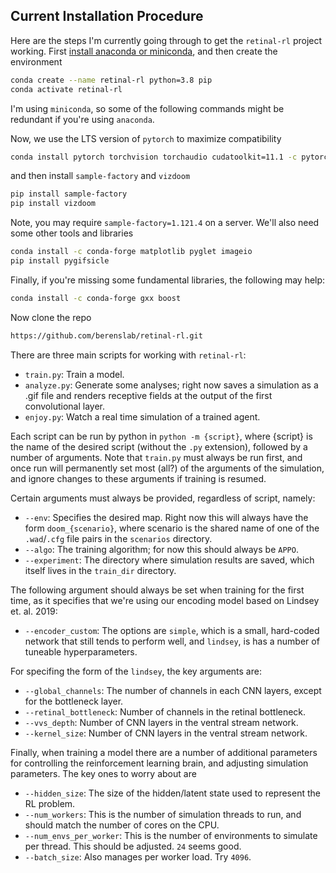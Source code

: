 ## Current Installation Procedure

Here are the steps I'm currently going through to get the `retinal-rl` project working. First [install anaconda or miniconda](https://docs.anaconda.com/anaconda/install/index.html), and then create the environment
``` bash
conda create --name retinal-rl python=3.8 pip
conda activate retinal-rl
```
I'm using `miniconda`, so some of the following commands might be redundant if you're using `anaconda`.

Now, we use the LTS version of `pytorch` to maximize compatibility
```bash
conda install pytorch torchvision torchaudio cudatoolkit=11.1 -c pytorch-lts -c nvidia
```
and then install `sample-factory` and `vizdoom`
```bash
pip install sample-factory
pip install vizdoom
```
Note, you may require `sample-factory=1.121.4` on a server. We'll also need some other tools and libraries
```bash
conda install -c conda-forge matplotlib pyglet imageio
pip install pygifsicle
```
Finally, if you're missing some fundamental libraries, the following may help:
```bash
conda install -c conda-forge gxx boost
```

Now clone the repo
```bash
https://github.com/berenslab/retinal-rl.git
```
There are three main scripts for working with `retinal-rl`:

- `train.py`: Train a model.
- `analyze.py`: Generate some analyses; right now saves a simulation as a .gif file and renders receptive fields at the output of the first convolutional layer.
- `enjoy.py`: Watch a real time simulation of a trained agent.

Each script can be run by python in `python -m {script}`, where {script} is the name of the desired script (without the `.py` extension), followed by a number of arguments. Note that `train.py` must always be run first, and once run will permanently set most (all?) of the arguments of the simulation, and ignore changes to these arguments if training is resumed.

Certain arguments must always be provided, regardless of script, namely:

- `--env`: Specifies the desired map. Right now this will always have the form `doom_{scenario}`, where scenario is the shared name of one of the `.wad`/`.cfg` file pairs in the `scenarios` directory.
- `--algo`: The training algorithm; for now this should always be `APPO`.
- `--experiment`: The directory where simulation results are saved, which itself lives in the `train_dir` directory.

The following argument should always be set when training for the first time, as it specifies that we're using our encoding model based on Lindsey et. al. 2019:

- `--encoder_custom`: The options are `simple`, which is a small, hard-coded network that still tends to perform well, and `lindsey`, is has a number of tuneable hyperparameters.

For specifing the form of the `lindsey`, the key arguments are:

- `--global_channels`: The number of channels in each CNN layers, except for the bottleneck layer.
- `--retinal_bottleneck`: Number of channels in the retinal bottleneck.
- `--vvs_depth`: Number of CNN layers in the ventral stream network.
- `--kernel_size`: Number of CNN layers in the ventral stream network.

Finally, when training a model there are a number of additional parameters for controlling the reinforcement learning brain, and adjusting simulation parameters. The key ones to worry about are

- `--hidden_size`: The size of the hidden/latent state used to represent the RL problem.
- `--num_workers`: This is the number of simulation threads to run, and should match the number of cores on the CPU.
- `--num_envs_per_worker`: This is the number of environments to simulate per thread. This should be adjusted. `24` seems good.
- `--batch_size`: Also manages per worker load. Try `4096`.
